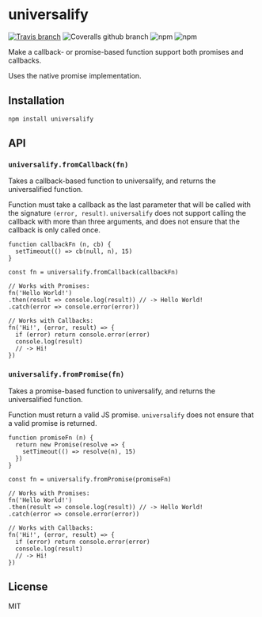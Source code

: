 universalify
============

[![Travis branch](https://img.shields.io/travis/RyanZim/universalify/master.svg)](https://travis-ci.org/RyanZim/universalify) ![Coveralls github branch](https://img.shields.io/coveralls/github/RyanZim/universalify/master.svg) ![npm](https://img.shields.io/npm/dm/universalify.svg) ![npm](https://img.shields.io/npm/l/universalify.svg)

Make a callback- or promise-based function support both promises and callbacks.

Uses the native promise implementation.

Installation
------------

    npm install universalify

API
---

### `universalify.fromCallback(fn)`

Takes a callback-based function to universalify, and returns the universalified function.

Function must take a callback as the last parameter that will be called with the signature `(error, result)`. `universalify` does not support calling the callback with more than three arguments, and does not ensure that the callback is only called once.

    function callbackFn (n, cb) {
      setTimeout(() => cb(null, n), 15)
    }

    const fn = universalify.fromCallback(callbackFn)

    // Works with Promises:
    fn('Hello World!')
    .then(result => console.log(result)) // -> Hello World!
    .catch(error => console.error(error))

    // Works with Callbacks:
    fn('Hi!', (error, result) => {
      if (error) return console.error(error)
      console.log(result)
      // -> Hi!
    })

### `universalify.fromPromise(fn)`

Takes a promise-based function to universalify, and returns the universalified function.

Function must return a valid JS promise. `universalify` does not ensure that a valid promise is returned.

    function promiseFn (n) {
      return new Promise(resolve => {
        setTimeout(() => resolve(n), 15)
      })
    }

    const fn = universalify.fromPromise(promiseFn)

    // Works with Promises:
    fn('Hello World!')
    .then(result => console.log(result)) // -> Hello World!
    .catch(error => console.error(error))

    // Works with Callbacks:
    fn('Hi!', (error, result) => {
      if (error) return console.error(error)
      console.log(result)
      // -> Hi!
    })

License
-------

MIT
